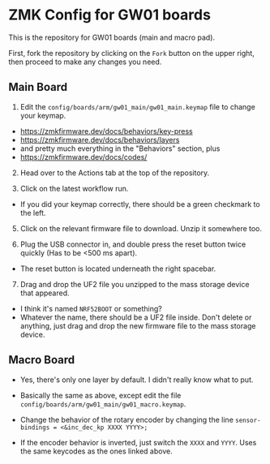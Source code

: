 # ZMK Config for GW01 boards

This is the repository for GW01 boards (main and macro pad).

First, fork the repository by clicking on the `Fork` button on the upper right, then proceed to make any changes you need.

## Main Board

[](images/gw01-main-keymap.png)

1) Edit the `config/boards/arm/gw01_main/gw01_main.keymap` file to change your keymap.

- https://zmkfirmware.dev/docs/behaviors/key-press
- https://zmkfirmware.dev/docs/behaviors/layers
- and pretty much everything in the "Behaviors" section, plus
- https://zmkfirmware.dev/docs/codes/

2) Head over to the Actions tab at the top of the repository.

3) Click on the latest workflow run.

- If you did your keymap correctly, there should be a green checkmark to the left.

5) Click on the relevant firmware file to download. Unzip it somewhere too.

6) Plug the USB connector in, and double press the reset button twice quickly (Has to be <500 ms apart).

- The reset button is located underneath the right spacebar.

7) Drag and drop the UF2 file you unzipped to the mass storage device that appeared.

- I think it's named `NRF52BOOT` or something?
- Whatever the name, there should be a UF2 file inside. Don't delete or anything, just drag and drop the new firmware file to the mass storage device.

## Macro Board

[](images/gw01-macro-keymap.png)

- Yes, there's only one layer by default. I didn't really know what to put.

- Basically the same as above, except edit the file `config/boards/arm/gw01_main/gw01_macro.keymap`.

- Change the behavior of the rotary encoder by changing the line `sensor-bindings = <&inc_dec_kp XXXX YYYY>;`

- If the encoder behavior is inverted, just switch the `XXXX` and `YYYY`. Uses the same keycodes as the ones linked above.